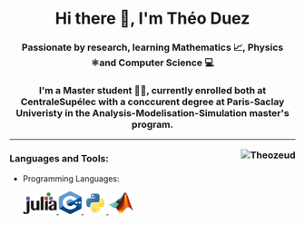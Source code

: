 
<h1 align="center">Hi there 👋, I'm Théo Duez</h1>

<h3 align="center"> Passionate by research, learning Mathematics 📈, Physics ⚛️and Computer Science 💻 </h3>

<h3 align="center"> I'm a Master student 👨‍🎓, currently enrolled both at CentraleSupélec with a conccurent degree at Paris-Saclay Univeristy in the Analysis-Modelisation-Simulation master's program.




---
<img align="right" src="https://github-readme-stats.vercel.app/api?username=Theozeud&show_icons=true&theme=white&locale=en&hide_border=true&include_all_commits=true&count_private=true" alt="Theozeud" />

<h3 align="left">Languages and Tools:</h3>

- Programming Languages:
    <p align="left">
        <a href="https://julialang.org/" target="_blank" rel="noreferrer"> <img src="Assets/Julia.png" alt="Julia" width="59" height="38"/> </a>
        <a href="https://isocpp.org/" target="_blank" rel="noreferrer"> <img src="Assets/C++.svg" alt="C++" width="40" height="40"/> </a>
        <a href="https://www.python.org" target="_blank" rel="noreferrer"> <img src="Assets/python.svg" alt="Python" width="40" height="40"/> </a>
        <a href="https://www.python.org" target="_blank" rel="noreferrer"> <img src="Assets/Matlab.png" alt="Python" width="43" height="38"/> </a>
        

<!--
**Theozeud/Theozeud** is a ✨ _special_ ✨ repository because its `README.md` (this file) appears on your GitHub profile.

Here are some ideas to get you started:

- 🔭 I’m currently working on ...
- 🌱 I’m currently learning ...
- 👯 I’m looking to collaborate on ...
- 🤔 I’m looking for help with ...
- 💬 Ask me about ...
- 📫 How to reach me: ...
- 😄 Pronouns: ...
- ⚡ Fun fact: ...
-->
